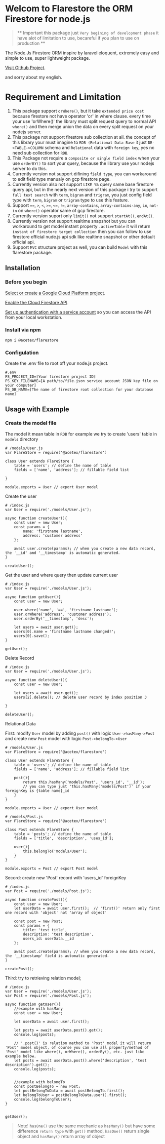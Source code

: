 # Welcom to Flarestore the ORM Firestore for node.js
>** Important this package just `Very begining of development phase` it have alot of limitation to use, becareful if you plan to use on production **

The Node.Js Firestore ORM inspire by laravel eloquent, extremely easy and simple to use, super lightweight package.

[Visit Github Project](https://github.com/acetex/flarestore).

and sorry about my english.

# Requirement and Limitation
1. This package support `orWhere()`, but it take `extended price cost` because firestore not have operator 'or' in where clause. every time your use 'orWhere()' the library must split request query to normal API `where()` and then merge union the data on every split request on your nodejs server.
2. This package not support firestore sub collection at all. the concept of this library your must imagine to `RDB (Relational Data Base` it just `DB->TABLE->COLUMN` schema and `Relational` data with `foreign key`, yes no need sub collection for `RDB`.
3. This Package not require a `composite or single field index`  when your use `orderBY()` to sort your query, because the library use your nodejs server to do this.
4. Currently version not support difining `field type`, you can workaround to edit field type manualy on gcp firestore page.
5. Currently version also not support `LIKE %%` query same base firestore query api, but in the nearly next version of this package i try to support `full text search` with `term`, `bigram` and `trigram`, you just config field type with `term`, `bigram` or `trigram` type to use this feature.
6. Support `==`, `>`, `<`, `>=`, `<=`, `!=`, `array-contains`, `array-contains-any`, `in`, `not-in` on `where()` operator same of gcp firestore.
7. Currently version suport only `limit()` not support `startAt()`, `endAt()`.
8. Currently version not support realtime snapshot but you can workaround to get model instant property `.activeTable` it will return `instant of firestore target collection` then you can follow to use firestore official nude.js api sdk like realtime snapshot or other default official api.
9. Support `MVC` structure project as well, you can build `Model` with this flarestore package.


## Installation
### Before you begin
[Select or create a Google Cloud Platform project](https://console.cloud.google.com/project).

[Enable the Cloud Firestore API](https://console.cloud.google.com/flows/enableapi?apiid=firestore.googleapis.com).

[Set up authentication with a service account](https://cloud.google.com/docs/authentication/getting-started) so you can access the API from your local workstation.


### Install via npm
```
npm i @acetex/flarestore
```

### Configulation
Create the .env file to root off your node.js project.
```
#.env 
FS_PROJECT_ID=[Your firestore project ID]
FS_KEY_FILENAME=[A path/to/file.json service account JSON key file on your computer]
FS_DB_NAME=[The name of firestore root collection for your database name]
```

## Usage with Example
### Create the model file

The model it mean table in `RDB` for example we try to create 'users' table in `models` directory
```
# /models/User.js
var FlareStore = require('@acetex/flarestore')

class User extends FlareStore {
    table = 'users'; // define the name of table
    fields = ['name', 'address']; // fillable field list

}

module.exports = User // export User model

```

Create the user
```
# /index.js
var User = require('./models/User.js');

async function createUser(){
    const user = new User;
    const params = {
        name: 'firstname lastname',
        address: 'customer address'
    };

    await user.create(params); // when you create a new data record, the '__id' and '__timestamp' is automatic generated.
}

createUser();

```

Get the user and where query then update current user
```
# /index.js
var User = require('./models/User.js');

async function getUser(){
    const user = new User;

    user.where('name', '==', 'firstname lastname');
    user.orWhere('address', 'customer address');
    user.orderBy('__timestamp', 'desc');

    let users = await user.get();
    users[0].name = 'firstname lastname changed!';
    users[0].save();
}

getUser();

```

Delete Record
```
# /index.js
var User = require('./models/User.js');

async function deleteUser(){
    const user = new User;

    let users = await user.get();
    users[2].delete(); // delete user record by index position 3

}

deleteUser();

```

Relational Data

First: modify `User` model by adding `post()` with logic `User->hasMany->Post` and create new `Post` model with logic `Post->belongTo->User`
```
# /models/User.js
var FlareStore = require('@acetex/flarestore')

class User extends FlareStore {
    table = 'users'; // define the name of table
    fields = ['name', 'address']; // fillable field list

    post(){
        return this.hasMany('models/Post', 'users_id', '__id');
        // you can type just 'this.hasMany('models/Post')' if your foreignKey is {table name}_id
    }
}

module.exports = User // export User model

```

```
# /models/Post.js
var FlareStore = require('@acetex/flarestore')

class Post extends FlareStore {
    table = 'posts'; // define the name of table
    fields = ['title', 'description', 'uses_id'];

    user(){
        this.belongTo('models/User');
    }
}

module.exports = Post // export Post model

```

Secord: create new 'Post' record with 'users_id' foreignKey
```
# /index.js
var Post = require('./models/Post.js');

async function createPost(){
    const user = new User;
    let userData = await user.first();  // 'first()' return only first one record with 'object' not 'array of object'

    const post = new Post;
    const params = {
        title: 'test title',
        description: 'test description',
        users_id: userData.__id
    };

    await post.create(params); // when you create a new data record, the '__timestamp' field is automatic generated.
}

createPost();
```

Third: try to retrieving relation model;
```
# /index.js
var User = require('./models/User.js');
var Post = require('./models/Post.js');

async function getUser(){
    //example with hasMany
    const user = new User;

    let userData = await user.first();

    let posts = await userData.post().get();
    console.log(posts);

    // '.post()' is relation method to 'Post' model it will return 'Post' model object, of course you can use all property/method of 'Post' model like where(), orWhere(), orderBy(), etc. just like example below.
    let posts = await userData.post().where('description', 'test description').get();
    console.log(posts);


    //example with belongTo
    const postBelongTo = new Post;
    let postBelongToData = await postBelongTo.first();
    let belongToUser = postBelongToData.user().first();
    console.log(belongToUser);
}


getUser();

```
> Note! `hasOne()` use the same mechanic as `hasMany()` but have some difference `return type` with `get()` method, `hasOne()` return single object and `hasMany()` return array of object


